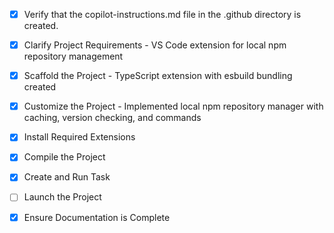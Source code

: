 <!-- Use this file to provide workspace-specific custom instructions to Copilot. For more details, visit https://code.visualstudio.com/docs/copilot/copilot-customization#_use-a-githubcopilotinstructionsmd-file -->
- [x] Verify that the copilot-instructions.md file in the .github directory is created.

- [x] Clarify Project Requirements - VS Code extension for local npm repository management

- [x] Scaffold the Project - TypeScript extension with esbuild bundling created

- [x] Customize the Project - Implemented local npm repository manager with caching, version checking, and commands

- [x] Install Required Extensions

- [x] Compile the Project

- [x] Create and Run Task

- [ ] Launch the Project

- [x] Ensure Documentation is Complete

<!--
Project: Local NPM Repository Manager VS Code Extension
Purpose: Create a VS Code extension that manages a local cache of npm packages to avoid redundant downloads across projects
Features:
- Local package repository caching
- Automatic version checking and updates
- Integration with project creation workflow
- Daily update checks
- Fallback to npm registry when packages not in local cache
-->